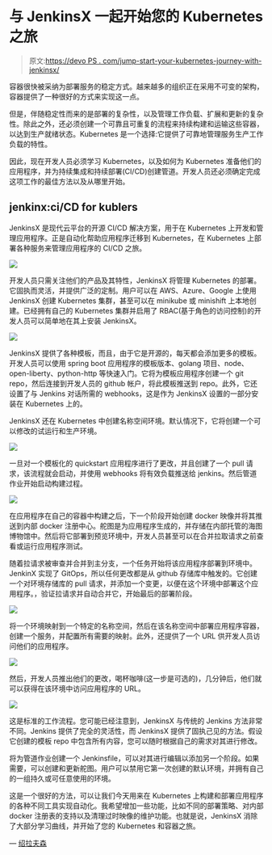 # 与 JenkinsX 一起开始您的 Kubernetes 之旅

> 原文:[https://devo PS . com/jump-start-your-kubernetes-journey-with-jenkinsx/](https://devops.com/jump-start-your-kubernetes-journey-with-jenkinsx/)

容器很快被采纳为部署服务的稳定方式。越来越多的组织正在采用不可变的架构，容器提供了一种很好的方式来实现这一点。

但是，伴随稳定性而来的是部署的复杂性，以及管理工作负载、扩展和更新的复杂性。除此之外，还必须创建一个可靠且可重复的流程来持续构建和运输这些容器，以达到生产就绪状态。Kubernetes 是一个选择:它提供了可靠地管理服务生产工作负载的特性。

因此，现在开发人员必须学习 Kubernetes，以及如何为 Kubernetes 准备他们的应用程序，并为持续集成和持续部署(CI/CD)创建管道。开发人员还必须确定完成这项工作的最佳方法以及从哪里开始。

## jenkinx:ci/CD for kublers

JenkinsX 是现代云平台的开源 CI/CD 解决方案，用于在 Kubernetes 上开发和管理应用程序。正是自动化帮助应用程序迁移到 Kubernetes，在 Kubernetes 上部署各种服务来管理应用程序的 CI/CD 之旅。

![](../Images/4ae54fe4b5a4e1bad9d1930ca8bcfaa2.png)

开发人员只需关注他们的产品及其特性，JenkinsX 将管理 Kubernetes 的部署。它固执而灵活，并提供广泛的定制。用户可以在 AWS、Azure、Google 上使用 JenkinsX 创建 Kubernetes 集群，甚至可以在 minikube 或 minishift 上本地创建。已经拥有自己的 Kubernetes 集群并启用了 RBAC(基于角色的访问控制)的开发人员可以简单地在其上安装 JenkinsX。

![](../Images/fe6589f0fe33dcd13900cb3847daf5cb.png)

JenkinsX 提供了各种模板，而且，由于它是开源的，每天都会添加更多的模板。开发人员可以使用 spring boot 应用程序的模板版本、golang 项目、node、open-liberty、python-http 等快速入门。它将为模板应用程序创建一个 git repo，然后连接到开发人员的 github 帐户，将此模板推送到 repo。此外，它还设置了与 Jenkins 对话所需的 webhooks，这是作为 JenkinsX 设置的一部分安装在 Kubernetes 上的。

JenkinsX 还在 Kubernetes 中创建名称空间环境。默认情况下，它将创建一个可以修改的试运行和生产环境。

![](../Images/8b3bc45760823545af5e1854c9d02c79.png)

一旦对一个模板化的 quickstart 应用程序进行了更改，并且创建了一个 pull 请求，该流程就会启动，并使用 webhooks 将有效负载推送给 jenkins。然后管道作业开始启动构建过程。

![](../Images/c85c6aa86c83cf6e3afadf0642394da5.png)

在应用程序在自己的容器中构建之后，下一个阶段开始创建 docker 映像并将其推送到内部 docker 注册中心。舵图是为应用程序生成的，并存储在内部托管的海图博物馆中。然后将它部署到预览环境中，开发人员甚至可以在合并拉取请求之前查看或运行应用程序测试。

随着拉请求被审查并合并到主分支，一个任务开始将该应用程序部署到环境中。JenkinX 实现了 GitOps，所以任何更改都是从 github 存储库中触发的。它创建一个对环境存储库的 pull 请求，并添加一个变更，以便在这个环境中部署这个应用程序。，验证拉请求并自动合并它，开始最后的部署阶段。

![](../Images/9354b4d77a0f9e03e30d00f2874a74ec.png)

将一个环境映射到一个特定的名称空间，然后在该名称空间中部署应用程序容器，创建一个服务，并配置所有需要的映射。此外，还提供了一个 URL 供开发人员访问他们的应用程序。

![](../Images/8a8e2cbca18d5be2b413c97bda9f46ce.png)

然后，开发人员推出他们的更改，喝杯咖啡(这一步是可选的)，几分钟后，他们就可以获得在该环境中访问应用程序的 URL。

![](../Images/f0c798afac8802f03328445734ed839a.png)

这是标准的工作流程。您可能已经注意到，JenkinsX 与传统的 Jenkins 方法非常不同。Jenkins 提供了完全的灵活性，而 JenkinsX 提供了固执己见的方法。假设它创建的模板 repo 中包含所有内容，您可以随时根据自己的需求对其进行修改。

将为管道作业创建一个 Jenkinsfile，可以对其进行编辑以添加另一个阶段。如果需要，可以创建和更新舵图。用户可以禁用它第一次创建的默认环境，并拥有自己的一组持久或可任意使用的环境。

这是一个很好的方法，可以让我们今天用来在 Kubernetes 上构建和部署应用程序的各种不同工具实现自动化。我希望增加一些功能，比如不同的部署策略、对内部 docker 注册表的支持以及清理过时映像的维护功能。也就是说，JenkinsX 消除了大部分学习曲线，并开始了您的 Kubernetes 和容器之旅。

— [绍拉夫森](https://devops.com/author/saurav-sen/)
